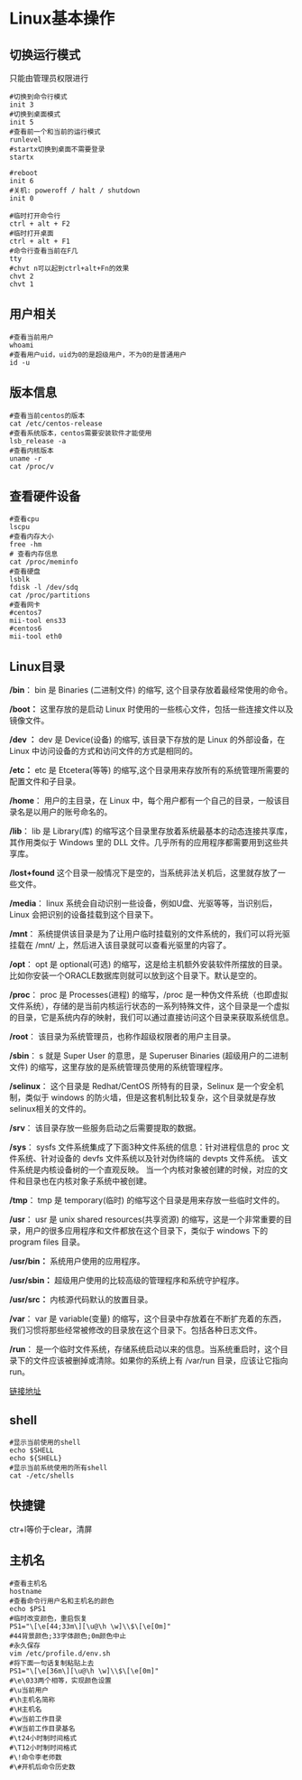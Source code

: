 # Linux基本操作

## 切换运行模式

只能由管理员权限进行

~~~ shell
#切换到命令行模式
init 3
#切换到桌面模式
init 5
#查看前一个和当前的运行模式
runlevel
#startx切换到桌面不需要登录
startx

#reboot
init 6
#关机: poweroff / halt / shutdown
init 0
~~~

~~~ shell
#临时打开命令行
ctrl + alt + F2
#临时打开桌面
ctrl + alt + F1
#命令行查看当前在F几
tty
#chvt n可以起到ctrl+alt+Fn的效果
chvt 2
chvt 1
~~~

## 用户相关

~~~shell
#查看当前用户
whoami
#查看用户uid，uid为0的是超级用户，不为0的是普通用户
id -u
~~~

## 版本信息

~~~ shell
#查看当前centos的版本
cat /etc/centos-release
#查看系统版本，centos需要安装软件才能使用
lsb_release -a
#查看内核版本
uname -r
cat /proc/v
~~~

## 查看硬件设备

~~~shell
#查看cpu
lscpu
#查看内存大小
free -hm
# 查看内存信息
cat /proc/meminfo
#查看硬盘
lsblk
fdisk -l /dev/sdq
cat /proc/partitions
#查看网卡
#centos7
mii-tool ens33
#centos6
mii-tool eth0
~~~

## Linux目录

**/bin**：
bin 是 Binaries (二进制文件) 的缩写, 这个目录存放着最经常使用的命令。

**/boot：**
这里存放的是启动 Linux 时使用的一些核心文件，包括一些连接文件以及镜像文件。

**/dev ：**
dev 是 Device(设备) 的缩写, 该目录下存放的是 Linux 的外部设备，在 Linux 中访问设备的方式和访问文件的方式是相同的。

**/etc：**
etc 是 Etcetera(等等) 的缩写,这个目录用来存放所有的系统管理所需要的配置文件和子目录。

**/home**：
用户的主目录，在 Linux 中，每个用户都有一个自己的目录，一般该目录名是以用户的账号命名的。

**/lib**：
lib 是 Library(库) 的缩写这个目录里存放着系统最基本的动态连接共享库，其作用类似于 Windows 里的 DLL 文件。几乎所有的应用程序都需要用到这些共享库。

**/lost+found**
这个目录一般情况下是空的，当系统非法关机后，这里就存放了一些文件。

**/media**：
linux 系统会自动识别一些设备，例如U盘、光驱等等，当识别后，Linux 会把识别的设备挂载到这个目录下。

**/mnt**：
系统提供该目录是为了让用户临时挂载别的文件系统的，我们可以将光驱挂载在 /mnt/ 上，然后进入该目录就可以查看光驱里的内容了。

**/opt**：
opt 是 optional(可选) 的缩写，这是给主机额外安装软件所摆放的目录。比如你安装一个ORACLE数据库则就可以放到这个目录下。默认是空的。

**/proc**：
proc 是 Processes(进程) 的缩写，/proc 是一种伪文件系统（也即虚拟文件系统），存储的是当前内核运行状态的一系列特殊文件，这个目录是一个虚拟的目录，它是系统内存的映射，我们可以通过直接访问这个目录来获取系统信息。

**/root**：
该目录为系统管理员，也称作超级权限者的用户主目录。

**/sbin**：
s 就是 Super User 的意思，是 Superuser Binaries (超级用户的二进制文件) 的缩写，这里存放的是系统管理员使用的系统管理程序。

**/selinux**：
 这个目录是 Redhat/CentOS 所特有的目录，Selinux 是一个安全机制，类似于 windows 的防火墙，但是这套机制比较复杂，这个目录就是存放selinux相关的文件的。

**/srv**：
 该目录存放一些服务启动之后需要提取的数据。

**/sys**：
sysfs 文件系统集成了下面3种文件系统的信息：针对进程信息的 proc 文件系统、针对设备的 devfs 文件系统以及针对伪终端的 devpts 文件系统。
该文件系统是内核设备树的一个直观反映。
当一个内核对象被创建的时候，对应的文件和目录也在内核对象子系统中被创建。

**/tmp**：
tmp 是 temporary(临时) 的缩写这个目录是用来存放一些临时文件的。

**/usr**：
 usr 是 unix shared resources(共享资源) 的缩写，这是一个非常重要的目录，用户的很多应用程序和文件都放在这个目录下，类似于 windows 下的 program files 目录。

**/usr/bin：**
系统用户使用的应用程序。

**/usr/sbin：**
超级用户使用的比较高级的管理程序和系统守护程序。

**/usr/src：**
内核源代码默认的放置目录。

**/var**：
var 是 variable(变量) 的缩写，这个目录中存放着在不断扩充着的东西，我们习惯将那些经常被修改的目录放在这个目录下。包括各种日志文件。

**/run**：
是一个临时文件系统，存储系统启动以来的信息。当系统重启时，这个目录下的文件应该被删掉或清除。如果你的系统上有 /var/run 目录，应该让它指向 run。

[链接地址](https://www.runoob.com/linux/linux-system-contents.html)

## shell

~~~shell
#显示当前使用的shell
echo $SHELL
echo ${SHELL}
#显示当前系统使用的所有shell
cat -/etc/shells
~~~

## 快捷键

ctr+l等价于clear，清屏

## 主机名

~~~shell
#查看主机名
hostname
#查看命令行用户名和主机名的颜色
echo $PS1
#临时改变颜色，重启恢复
PS1="\[\e[44;33m\][\u@\h \w]\\$\[\e[0m]"
#44背景颜色;33字体颜色;0m颜色中止
#永久保存
vim /etc/profile.d/env.sh
#将下面一句话复制粘贴上去
PS1="\[\e[36m\][\u@\h \w]\\$\[\e[0m]"
#\e\033两个相等，实现颜色设置
#\u当前用户
#\h主机名简称
#\H主机名
#\w当前工作目录
#\W当前工作目录基名
#\t24小时制时间格式
#\T12小时制时间格式
#\!命令李老师数
#\#开机后命令历史数
~~~